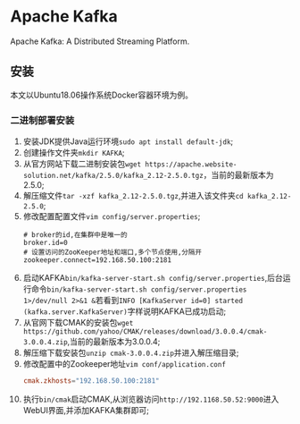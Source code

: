 # Apache Kafka

Apache Kafka: A Distributed Streaming Platform.

## 安装

本文以Ubuntu18.06操作系统Docker容器环境为例。

### 二进制部署安装

1. 安装JDK提供Java运行环境`sudo apt install default-jdk`;
2. 创建操作文件夹`mkdir KAFKA`;
3. 从官方网站下载二进制安装包`wget https://apache.website-solution.net/kafka/2.5.0/kafka_2.12-2.5.0.tgz`，当前的最新版本为2.5.0;
4. 解压缩文件`tar -xzf kafka_2.12-2.5.0.tgz`,并进入该文件夹`cd kafka_2.12-2.5.0`;
5. 修改配置配置文件`vim config/server.properties`;
    ```properties
    # broker的id,在集群中是唯一的
    broker.id=0
    # 设置访问的ZooKeeper地址和端口,多个节点使用,分隔开
    zookeeper.connect=192.168.50.100:2181
    ```
6. 启动KAFKA`bin/kafka-server-start.sh config/server.properties`,后台运行命令`bin/kafka-server-start.sh config/server.properties 1>/dev/null 2>&1 &`若看到`INFO [KafkaServer id=0] started (kafka.server.KafkaServer)`字样说明KAFKA已成功启动;
7. 从官网下载CMAK的安装包`wget https://github.com/yahoo/CMAK/releases/download/3.0.0.4/cmak-3.0.0.4.zip`,当前的最新版本为3.0.0.4;
8. 解压缩下载安装包`unzip cmak-3.0.0.4.zip`并进入解压缩目录;
9. 修改配置中的Zookeeper地址`vim conf/application.conf`
    ```conf
    cmak.zkhosts="192.168.50.100:2181"
    ```
10. 执行`bin/cmak`启动CMAK,从浏览器访问`http://192.1168.50.52:9000`进入WebUI界面,并添加KAFKA集群即可;